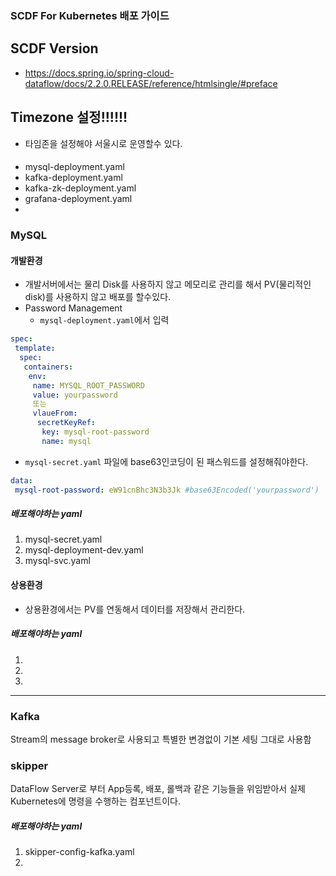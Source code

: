 ### SCDF For Kubernetes 배포 가이드
## SCDF Version
- https://docs.spring.io/spring-cloud-dataflow/docs/2.2.0.RELEASE/reference/htmlsingle/#preface

## Timezone 설정!!!!!!
- 타임존을 설정해야 서울시로 운영할수 있다.
####
- mysql-deployment.yaml
- kafka-deployment.yaml
- kafka-zk-deployment.yaml
- grafana-deployment.yaml
- 

### MySQL
#### 개발환경
- 개발서버에서는 물리 Disk를 사용하지 않고 메모리로 관리를 해서 PV(물리적인 disk)를 사용하지 않고 배포를 할수있다.
- Password Management
  - `mysql-deployment.yaml`에서 입력
```yaml
spec:
 template:
  spec:
   containers:
    env:
     name: MYSQL_ROOT_PASSWORD
     value: yourpassword
     또는
     vlaueFrom:
      secretKeyRef:
       key: mysql-root-password
       name: mysql 
```
  - `mysql-secret.yaml` 파일에 base63인코딩이 된 패스워드를 설정해줘야한다.
```yaml
data:
 mysql-root-password: eW91cnBhc3N3b3Jk #base63Encoded('yourpassword')

```
##### 배포해야하는 yaml 
1. mysql-secret.yaml
2. mysql-deployment-dev.yaml
3. mysql-svc.yaml

#### 상용환경
- 상용환경에서는 PV를 연동해서 데이터를 저장해서 관리한다.
##### 배포해야하는 yaml 
1. 
2. 
3. 

-----
### Kafka
Stream의 message broker로 사용되고 특별한 변경없이 기본 세팅 그대로 사용함

### skipper
DataFlow Server로 부터 App등록, 배포, 롤백과 같은 기능들을 위임받아서 실제 Kubernetes에 명령을 수행하는 컴포넌트이다.
##### 배포해야하는 yaml 
1. skipper-config-kafka.yaml
2. 